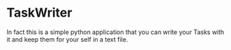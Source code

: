 # TaskWriter
In fact this is a simple python application that you can write your Tasks with it and keep them for your self in a text file.
